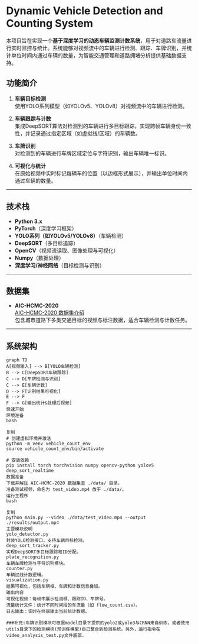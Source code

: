 # Dynamic Vehicle Detection and Counting System

本项目旨在实现一个**基于深度学习的动态车辆监测计数系统**，用于对道路车流量进行实时监控与统计。系统能够对视频流中的车辆进行检测、跟踪、车牌识别，并统计单位时间内通过车辆的数量，为智能交通管理和道路拥堵分析提供基础数据支持。

## 功能简介

1. **车辆目标检测**  
   使用YOLO系列模型（如YOLOv5、YOLOv8）对视频流中的车辆进行检测。

2. **车辆跟踪与计数**  
   集成DeepSORT算法对检测到的车辆进行多目标跟踪，实现跨帧车辆身份一致性，并记录通过指定区域（如虚拟线/区域）的车辆数。

3. **车牌识别**  
   对检测到的车辆进行车牌区域定位与字符识别，输出车辆唯一标识。

4. **可视化与统计**  
   在原始视频中实时标记每辆车的位置（以边框形式展示），并输出单位时间内通过车辆的数量。

---

## 技术栈

- **Python 3.x**
- **PyTorch**（深度学习框架）
- **YOLO系列（如YOLOv5/YOLOv8）**（车辆检测）
- **DeepSORT**（多目标追踪）
- **OpenCV**（视频流读取、图像处理与可视化）
- **Numpy**（数据处理）
- **深度学习/神经网络**（目标检测与识别）

---

## 数据集

- **AIC-HCMC-2020**  
  [AIC-HCMC-2020 数据集介绍](https://www.aicitychallenge.org/2020-data-set/)  
  包含城市道路下多类交通目标的视频与标注数据，适合车辆检测与计数任务。

---

## 系统架构

```mermaid
graph TD
A[视频输入] --> B[YOLO车辆检测]
B --> C[DeepSORT车辆跟踪]
C --> D[车牌检测与识别]
C --> E[车辆计数]
D --> F[识别结果可视化]
E --> F
F --> G[输出统计&处理后视频]
快速开始
环境准备
bash

复制
# 创建虚拟环境并激活
python -m venv vehicle_count_env
source vehicle_count_env/bin/activate

# 安装依赖
pip install torch torchvision numpy opencv-python yolov5 deep_sort_realtime
数据准备
下载并解压 AIC-HCMC-2020 数据集至 ./data/ 目录。
准备测试视频，命名为 test_video.mp4 放于 ./data/。
运行主程序
bash

复制
python main.py --video ./data/test_video.mp4 --output ./results/output.mp4
主要模块说明
yolo_detector.py
封装YOLO检测接口，支持车辆目标检测。
deep_sort_tracker.py
实现DeepSORT多目标跟踪和ID分配。
plate_recognition.py
车辆车牌检测与字符识别模块。
counter.py
车辆过线计数逻辑。
visualization.py
结果可视化，包括车辆框、车牌和计数信息叠加。
输出内容
可视化视频：每帧中展示检测框、跟踪ID、车牌号。
流量统计文件：统计不同时间段的车流量（如 flow_count.csv）。
日志输出：实时在终端输出当前统计数据。

###补充:车牌识别模块可根据model目录下提供的yolo2或yolo3与CRNN来自训练，或者使用utils目录下的检测模块(预训练模型)自己整合到检测系统。另外，运行指令在video_analysis_test.py文件底部.
